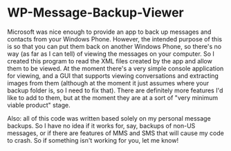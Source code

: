 # WP-Message-Backup-Viewer
Microsoft was nice enough to provide an app to back up messages and contacts from your Windows Phone. 
However, the intended purpose of this is so that you can put them back on another Windows Phone, so
there's no way (as far as I can tell) of viewing the messages on your computer. So I created this program
to read the XML files created by the app and allow them to be viewed. At the moment there's a very simple
console application for viewing, and a GUI that supports viewing conversations and extracting images from
them (although at the moment it just assumes where your backup folder is, so I need to fix that). There
are definitely more features I'd like to add to them, but at the moment they are at a sort of "very minimum
viable product" stage.

Also: all of this code was written based solely on my personal message backups. So I have no idea if it works
for, say, backups of non-US messages, or if there are features of MMS and SMS that will cause my code to crash.
So if something isn't working for you, let me know!
